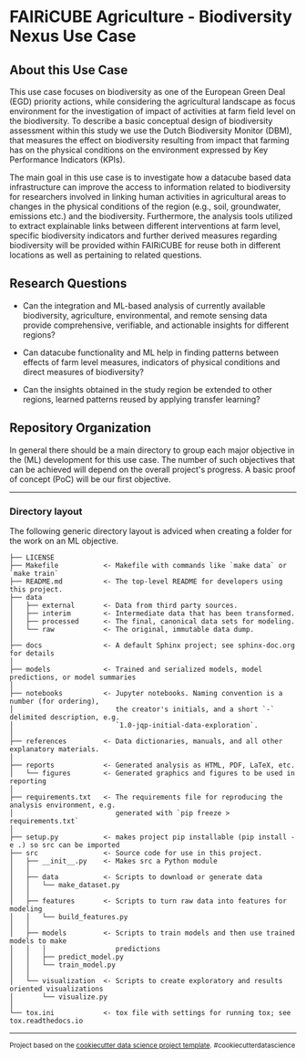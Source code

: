 # FAIRiCUBE Agriculture - Biodiversity Nexus Use Case

## About this Use Case

This use case focuses on biodiversity as one of the European Green Deal (EGD) priority actions, while considering the agricultural landscape as focus environment for the investigation of impact of activities at farm field level on the biodiversity. To describe a basic conceptual design of biodiversity assessment within this study we use the Dutch Biodiversity Monitor (DBM), that measures the effect on biodiversity resulting from impact that farming has on the physical conditions on the environment expressed by Key Performance Indicators (KPIs). 

The main goal in this use case is to investigate how a datacube based data infrastructure can improve the access to information related to biodiversity for researchers involved in linking human activities in agricultural areas to changes in the physical conditions of the region (e.g., soil, groundwater, emissions etc.) and the biodiversity. Furthermore, the analysis tools utilized to extract explainable links between different interventions at farm level, specific biodiversity indicators and further derived measures regarding biodiversity will be provided within FAIRiCUBE for reuse both in different locations as well as pertaining to related questions. 


## Research Questions

 * Can the integration and ML-based analysis of currently available biodiversity, agriculture, environmental, and remote sensing data provide comprehensive, verifiable, and actionable insights for different regions?  

 * Can datacube functionality and ML help in finding patterns between effects of farm level measures, indicators of physical conditions and direct measures of biodiversity?  

 * Can the insights obtained in the study region be extended to other regions, learned patterns reused by applying transfer learning?  


## Repository Organization

In general there should be a main directory to group each major objective in the (ML) development for this use case. The number of such objectives that can be achieved will depend on the overall project's progress. A basic proof of concept (PoC) will be our first objective. 


---

### Directory layout

The following generic directory layout is adviced when creating a folder for the work on an ML objective.


    ├── LICENSE
    ├── Makefile           <- Makefile with commands like `make data` or `make train`
    ├── README.md          <- The top-level README for developers using this project.
    ├── data
    │   ├── external       <- Data from third party sources.
    │   ├── interim        <- Intermediate data that has been transformed.
    │   ├── processed      <- The final, canonical data sets for modeling.
    │   └── raw            <- The original, immutable data dump.
    │
    ├── docs               <- A default Sphinx project; see sphinx-doc.org for details
    │
    ├── models             <- Trained and serialized models, model predictions, or model summaries
    │
    ├── notebooks          <- Jupyter notebooks. Naming convention is a number (for ordering),
    │                         the creator's initials, and a short `-` delimited description, e.g.
    │                         `1.0-jqp-initial-data-exploration`.
    │
    ├── references         <- Data dictionaries, manuals, and all other explanatory materials.
    │
    ├── reports            <- Generated analysis as HTML, PDF, LaTeX, etc.
    │   └── figures        <- Generated graphics and figures to be used in reporting
    │
    ├── requirements.txt   <- The requirements file for reproducing the analysis environment, e.g.
    │                         generated with `pip freeze > requirements.txt`
    │
    ├── setup.py           <- makes project pip installable (pip install -e .) so src can be imported
    ├── src                <- Source code for use in this project.
    │   ├── __init__.py    <- Makes src a Python module
    │   │
    │   ├── data           <- Scripts to download or generate data
    │   │   └── make_dataset.py
    │   │
    │   ├── features       <- Scripts to turn raw data into features for modeling
    │   │   └── build_features.py
    │   │
    │   ├── models         <- Scripts to train models and then use trained models to make
    │   │   │                 predictions
    │   │   ├── predict_model.py
    │   │   └── train_model.py
    │   │
    │   └── visualization  <- Scripts to create exploratory and results oriented visualizations
    │       └── visualize.py
    │
    └── tox.ini            <- tox file with settings for running tox; see tox.readthedocs.io


--------

<p><small>Project based on the <a target="_blank" href="https://drivendata.github.io/cookiecutter-data-science/">cookiecutter data science project template</a>. #cookiecutterdatascience</small></p>


